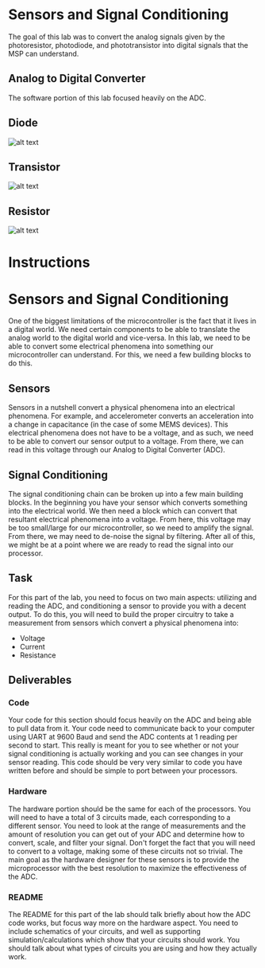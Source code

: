 # Sensors and Signal Conditioning

The goal of this lab was to convert the analog signals given by the photoresistor, photodiode, and phototransistor into digital signals that the MSP can understand. 

## Analog to Digital Converter
The software portion of this lab focused heavily on the ADC. 

## Diode
![alt text](https://github.com/RU09342/lab-5-sensing-the-world-around-you-simon-bublis/blob/master/PCB%20Design/Screenshots/IMG_2197.JPG)

## Transistor
![alt text](https://github.com/RU09342/lab-5-sensing-the-world-around-you-simon-bublis/blob/master/PCB%20Design/Screenshots/IMG_2198.JPG)

## Resistor
![alt text](https://github.com/RU09342/lab-5-sensing-the-world-around-you-simon-bublis/blob/master/PCB%20Design/Screenshots/IMG_2199.JPG)


# Instructions
# Sensors and Signal Conditioning
One of the biggest limitations of the microcontroller is the fact that it lives in a digital world. We need certain components to be able to translate the analog world to the digital world and vice-versa. In this lab, we need to be able to convert some electrical phenomena into something our microcontroller can understand. For this, we need a few building blocks to do this.

## Sensors
Sensors in a nutshell convert a physical phenomena into an electrical phenomena. For example, and accelerometer converts an acceleration into a change in capacitance (in the case of some MEMS devices). This electrical phenomena does not have to be a voltage, and as such, we need to be able to convert our sensor output to a voltage. From there, we can read in this voltage through our Analog to Digital Converter (ADC).

## Signal Conditioning
The signal conditioning chain can be broken up into a few main building blocks. In the beginning you have your sensor which converts something into the electrical world. We then need a block which can convert that resultant electrical phenomena into a voltage. From here, this voltage may be too small/large for our microcontroller, so we need to amplify the signal. From there, we may need to de-noise the signal by filtering. After all of this, we might be at a point where we are ready to read the signal into our processor.

## Task
For this part of the lab, you need to focus on two main aspects: utilizing and reading the ADC, and conditioning a sensor to provide you with a decent output. To do this, you will need to build the proper circuitry to take a measurement from sensors which convert a physical phenomena into:
* Voltage
* Current
* Resistance

## Deliverables

### Code
Your code for this section should focus heavily on the ADC and being able to pull data from it. Your code need to communicate back to your computer using UART at 9600 Baud and send the ADC contents at 1 reading per second to start. This really is meant for you to see whether or not your signal conditioning is actually working and you can see changes in your sensor reading. This code should be very very similar to code you have written before and should be simple to port between your processors.

### Hardware
The hardware portion should be the same for each of the processors. You will need to have a total of 3 circuits made, each corresponding to a different sensor. You need to look at the range of measurements and the amount of resolution you can get out of your ADC and determine how to convert, scale, and filter your signal. Don't forget the fact that you will need to convert to a voltage, making some of these circuits not so trivial. The main goal as the hardware designer for these sensors is to provide the microprocessor with the best resolution to maximize the effectiveness of the ADC.

### README
The README for this part of the lab should talk briefly about how the ADC code works, but focus way more on the hardware aspect. You need to include schematics of your circuits, and well as supporting simulation/calculations which show that your circuits should work. You should talk about what types of circuits you are using and how they actually work.
